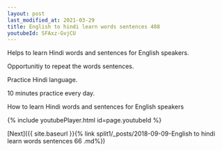 ```yaml
---
layout: post
last_modified_at: 2021-03-29
title: English to hindi learn words sentences 408 
youtubeId: SFAxz-GvjCU
---
```

 
 
Helps to learn Hindi words and sentences for English speakers.

Opportunitiy to repeat the words sentences. 

Practice Hindi language. 
 
10 minutes practice every day. 
 
How to learn Hindi words and sentences for English speakers 
 
{% include youtubePlayer.html id=page.youtubeId %}
 
 
[Next]({{ site.baseurl }}{% link  split1/_posts/2018-09-09-English to hindi learn words sentences 66 .md%})
 
